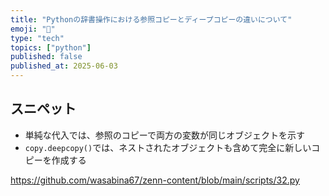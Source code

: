```yaml
---
title: "Pythonの辞書操作における参照コピーとディープコピーの違いについて"
emoji: "🐍"
type: "tech"
topics: ["python"]
published: false
published_at: 2025-06-03
---
```


## スニペット

- 単純な代入では、参照のコピーで両方の変数が同じオブジェクトを示す
- `copy.deepcopy()`では、ネストされたオブジェクトも含めて完全に新しいコピーを作成する

https://github.com/wasabina67/zenn-content/blob/main/scripts/32.py
